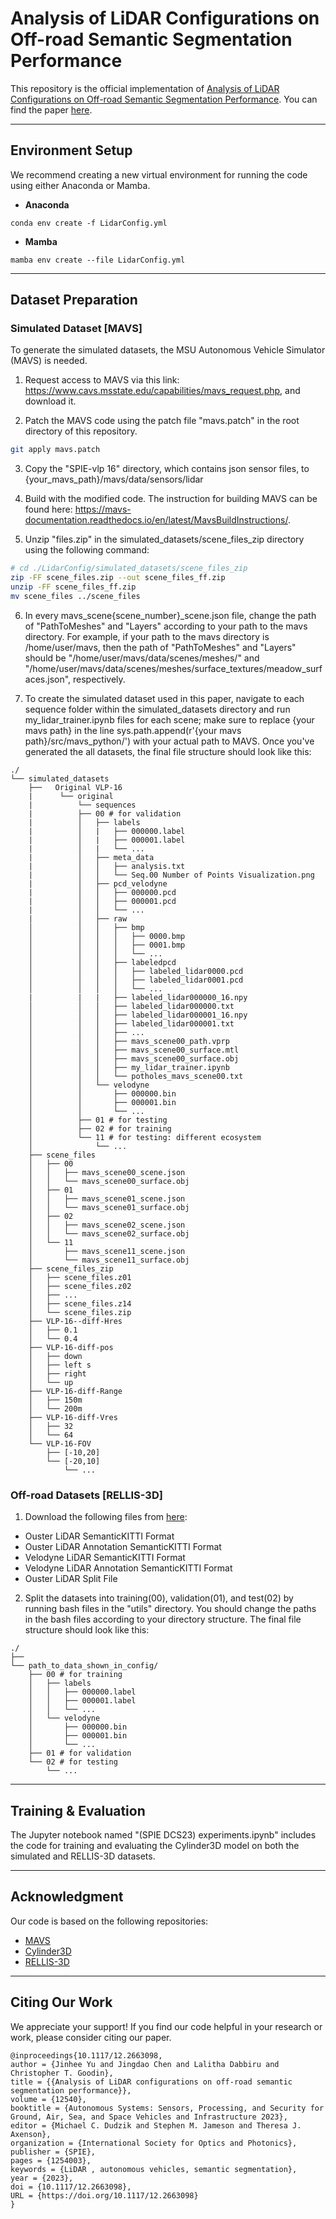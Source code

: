 # Analysis of LiDAR Configurations on Off-road Semantic Segmentation Performance


This repository is the official implementation of [Analysis of LiDAR Configurations on Off-road Semantic Segmentation Performance](https://www.spiedigitallibrary.org/conference-proceedings-of-spie/12540/2663098/Analysis-of-LiDAR-configurations-on-off-road-semantic-segmentation-performance/10.1117/12.2663098.short). You can find the paper [here](https://arxiv.org/abs/2306.16551).

---
## Environment Setup

We recommend creating a new virtual environment for running the code using either Anaconda or Mamba.

- **Anaconda**
```setup
conda env create -f LidarConfig.yml
``` 
- **Mamba**
```setup
mamba env create --file LidarConfig.yml
```
---
## Dataset Preparation

### **Simulated Dataset [MAVS]**

To generate the simulated datasets, the MSU Autonomous Vehicle Simulator (MAVS) is needed.

1. Request access to MAVS via this link: https://www.cavs.msstate.edu/capabilities/mavs_request.php, and download it.

2. Patch the MAVS code using the patch file "mavs.patch" in the root directory of this repository. 
```bash
git apply mavs.patch
```
3. Copy the "SPIE-vlp 16" directory, which contains json sensor files, to {your_mavs_path}/mavs/data/sensors/lidar

4. Build with the modified code. The instruction for building MAVS can be found here: https://mavs-documentation.readthedocs.io/en/latest/MavsBuildInstructions/.

5. Unzip "files.zip" in the simulated_datasets/scene_files_zip directory using the following command:

```bash
# cd ./LidarConfig/simulated_datasets/scene_files_zip
zip -FF scene_files.zip --out scene_files_ff.zip
unzip -FF scene_files_ff.zip
mv scene_files ../scene_files
```

6. In every mavs_scene{scene_number}_scene.json file, change the path of "PathToMeshes" and "Layers" according to your path to the mavs directory. For example, if your path to the mavs directory is /home/user/mavs, then the path of "PathToMeshes" and "Layers" should be "/home/user/mavs/data/scenes/meshes/" and "/home/user/mavs/data/scenes/meshes/surface_textures/meadow_surfaces.json", respectively.

7. To create the simulated dataset used in this paper, navigate to each sequence folder within the simulated_datasets directory and run my_lidar_trainer.ipynb files for each scene; make sure to replace {your mavs path} in the line sys.path.append(r'{your mavs path}/src/mavs_python/') with your actual path to MAVS. Once you've generated the all datasets, the final file structure should look like this:
```text
./
└── simulated_datasets
    ├──   Original VLP-16
    |      └── original
    |          └── sequences
    |          ├── 00 # for validation
    |          │   ├── labels
    |          │   |   ├── 000000.label
    |          │   |   ├── 000001.label
    |          │   |   └── ...
    |          │   ├── meta_data
    |          │   │   ├── analysis.txt
    |          │   │   └── Seq.00 Number of Points Visualization.png
    |          │   ├── pcd_velodyne
    |          │   │   ├── 000000.pcd
    |          │   │   ├── 000001.pcd
    |          │   │   └── ...
    |          │   ├── raw
    │          │   │   ├── bmp
    │          │   │   │   ├── 0000.bmp
    │          │   │   │   ├── 0001.bmp
    │          │   │   │   └── ...
    │          │   │   ├── labeledpcd
    │          │   │   │   ├── labeled_lidar0000.pcd
    │          │   │   │   ├── labeled_lidar0001.pcd
    │          │   │   │   └── ...
    |          |   |   ├── labeled_lidar000000_16.npy
    │          │   │   ├── labeled_lidar000000.txt
    │          │   │   ├── labeled_lidar000001_16.npy
    │          │   │   ├── labeled_lidar000001.txt
    │          │   │   ├── ...
    │          │   │   ├── mavs_scene00_path.vprp
    │          │   │   ├── mavs_scene00_surface.mtl
    │          │   │   ├── mavs_scene00_surface.obj
    │          │   │   ├── my_lidar_trainer.ipynb
    │          │   │   └── potholes_mavs_scene00.txt
    │          │   └── velodyne
    │          │       ├── 000000.bin
    │          │       ├── 000001.bin
    │          │       └── ...
    │          ├── 01 # for testing
    │          ├── 02 # for training
    │          └── 11 # for testing: different ecosystem
    │              └── ...
    ├── scene_files
    │   ├── 00
    │   │   ├── mavs_scene00_scene.json
    │   │   └── mavs_scene00_surface.obj
    │   ├── 01
    │   │   ├── mavs_scene01_scene.json
    │   │   └── mavs_scene01_surface.obj
    │   ├── 02
    │   │   ├── mavs_scene02_scene.json
    │   │   └── mavs_scene02_surface.obj
    │   └── 11
    │       ├── mavs_scene11_scene.json
    │       └── mavs_scene11_surface.obj
    ├── scene_files_zip
    │   ├── scene_files.z01
    │   ├── scene_files.z02
    │   ├── ...
    │   ├── scene_files.z14
    │   └── scene_files.zip
    ├── VLP-16--diff-Hres
    │   ├── 0.1     
    │   └── 0.4
    ├── VLP-16-diff-pos
    │   ├── down
    │   ├── left s
    │   ├── right
    │   └── up
    ├── VLP-16-diff-Range
    │   ├── 150m
    │   └── 200m
    ├── VLP-16-diff-Vres
    │   ├── 32
    │   └── 64
    └── VLP-16-FOV
        ├── [-10,20]
        └── [-20,10]
            └── ...
```

### **Off-road Datasets [RELLIS-3D]**

1. Download the following files from [here](https://github.com/unmannedlab/RELLIS-3D):
- Ouster LiDAR SemanticKITTI Format
- Ouster LiDAR Annotation SemanticKITTI Format 
- Velodyne LiDAR SemanticKITTI Format
- Velodyne LiDAR Annotation SemanticKITTI Format
- Ouster LiDAR Split File

2. Split the datasets into training(00), validation(01), and test(02) by running bash files in the "utils" directory. You should change the paths in the bash files according to your directory structure. The final file structure should look like this:
```text
./
├── 
└── path_to_data_shown_in_config/
    ├── 00 # for training
    │   ├── labels
    │   │   ├── 000000.label
    │   │   ├── 000001.label
    │   │   └── ...
    │   └── velodyne
    │       ├── 000000.bin
    │       ├── 000001.bin
    │       └── ...
    ├── 01 # for validation
    └── 02 # for testing
        └── ...
```
---
## Training & Evaluation

The Jupyter notebook named "(SPIE DCS23) experiments.ipynb" includes the code for training and evaluating the Cylinder3D model on both the simulated and RELLIS-3D datasets.

---
## Acknowledgment

Our code is based on the following repositories:
- [MAVS](https://gitlab.com/cgoodin/msu-autonomous-vehicle-simulator)
- [Cylinder3D](https://github.com/xinge008/Cylinder3D)
- [RELLIS-3D](https://github.com/unmannedlab/RELLIS-3D)

---
## Citing Our Work
We appreciate your support! If you find our code helpful in your research or work, please consider citing our paper.

```bibtext
@inproceedings{10.1117/12.2663098,
author = {Jinhee Yu and Jingdao Chen and Lalitha Dabbiru and Christopher T. Goodin},
title = {{Analysis of LiDAR configurations on off-road semantic segmentation performance}},
volume = {12540},
booktitle = {Autonomous Systems: Sensors, Processing, and Security for Ground, Air, Sea, and Space Vehicles and Infrastructure 2023},
editor = {Michael C. Dudzik and Stephen M. Jameson and Theresa J. Axenson},
organization = {International Society for Optics and Photonics},
publisher = {SPIE},
pages = {1254003},
keywords = {LiDAR , autonomous vehicles, semantic segmentation},
year = {2023},
doi = {10.1117/12.2663098},
URL = {https://doi.org/10.1117/12.2663098}
}
```
